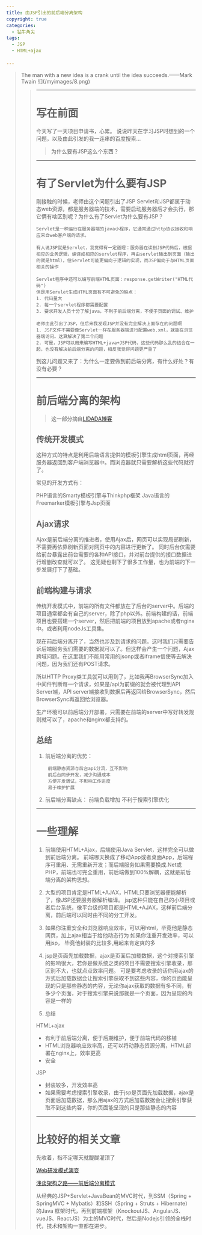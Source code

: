 ```yaml
---
title: 由JSP引出的前后端分离架构
copyright: true
categories: 
  - 钻牛角尖
tags: 
  - JSP
  - HTML+ajax

---
```

<blockquote class="blockquote-center">The man with a new idea is a crank until the idea succeeds.——Mark Twain
![](/myimages/8.png)<blockquote>

<!-- more -->

---

# 写在前面 #
今天写了一天项目申请书，心累。
说说昨天在学习JSP时想到的一个问题，以及由此引发的我一连串的百度搜索...


> 为什么要有JSP这么个东西？

---

# 有了Servlet为什么要有JSP #

刚接触的时候，老师由这个问题引出了JSP
Servlet和JSP都属于动态web资源，都是服务器端的技术，需要启动服务器后才会执行，那它俩有啥区别呢？为什么有了Servlet为什么要有JSP？

	Servlet是一种运行在服务器端的java小程序，它通常通过http协议接收和响应来自web客户端的请求。

	有人说JSP就是Servlet，我觉得有一定道理：服务器在读到JSP代码后，根据相应的业务逻辑，编译成相应的servlet程序，再由servlet输出到页面（输出的就是html），但Servlet可能更偏向于逻辑的实现，而JSP偏向于与HTML页面相关的操作
	
	Servlet程序中还可以编写前端HTML页面：response.getWriter("HTML代码")
	但是用Servlet生成HTML页面有不可避免的缺点：
	1. 代码量大
	2. 每一个servlet程序都需要配置
	3. 要求开发人员十分了解java，不利于前后端分离，不便于页面的调试、维护

	老师由此引出了JSP，但后来我发现JSP并没有完全解决上面存在的问题啊
	1. JSP文件不需要像Servlet一样在服务器端进行配置web.xml，就能在浏览器端访问。这算解决了第二个问题
	2. 可是，JSP可以用来编写HTML+java+JSP代码，这些代码那么乱的结合在一起，也没有解决前后端分离的问题，相反我觉得问题更严重了

到这儿问题又来了：为什么一定要做到前后端分离，有什么好处？有没有必要？

---

# 前后端分离的架构 #

> 这一部分摘自[LIDADA博客](http://lidada.org/front-end-development-process-and-front-end-separation-mode/)

## 传统开发模式 ##

这种方式的特点是利用后端语言提供的模板引擎生成html页面，再经服务器返回到客户端浏览器中。而浏览器就只需要解析这些代码就行了。

常见的开发方式有：

PHP语言的Smarty模板引擎与Thinkphp框架
Java语言的Freemarker模板引擎与Jsp页面

## Ajax请求 ##
Ajax是前后端分离的推进者，使用Ajax后，网页可以实现局部刷新，不需要再依靠刷新页面对网页中的内容进行更新了。
同时后台仅需要给前台暴露出前台需要的各种API接口，并对前台提供的接口数据进行增删改查就可以了。
这无疑也剩下了很多工作量，也为前端的下一步发展打下了基础。

## 前端构建与请求 ##
传统开发模式中，前端的所有文件都放在了后台的server中。后端的项目通常都会有自己的server，除了php以外。前端构建的话，前端项目也要搭建一个server，然后把前端的项目放到apache或者nginx中。或者利用nodeJs工具集。

现在前后端分离开了，当然也涉及到请求的问题。这时我们只需要告诉后端服务我们需要的数据就可以了。但这样会产生一个问题，Ajax跨域问题。在这里我们不能用常用的jsonp或者iframe信使等去解决问题，因为我们还有POST请求。

所以HTTP Proxy类工具就可以用到了，比如我再BrowserSync加入中间件判断每一个请求，如果是/api为前缀的就会被代理到API Server端，API server端接收到数据后再返回给BrowserSync，然后BrowserSync再返回给浏览器。

生产环境可以前后端分开部署，只需要在前端的server中写好转发规则就可以了，apache和nginx都支持的。

## 总结 ##
1. 前后端分离的优势：

		前端静态资源与后台api分流，互不影响
		前后台同步开发，减少沟通成本
		方便开发调试，不影响工作进度
		易于维护扩展

2. 前后端分离缺点：
		前端负载增加
		不利于搜索引擎优化

---

# 一些理解 #
1. 前端使用HTML+Ajax，后端使用Java Servlet，这样完全可以做到前后端分离。
前端哪天换成了移动App或者桌面App，后端程序可重用、无需重新开发；而后端服务如果需要换成.Net或PHP，前端也可完全重用，前后端做到100%解耦，这就是前后端分离的架构思想。

2. 大型的项目肯定是HTML+AJAX，HTML只要浏览器便能解析了，像JSP还要服务器解析编译。
jsp这种只能在自己的小项目或者后台系统，像平台级的项目都是HTML+AJAX，这样前后端分离，前后端可以同时由不同的分工开发。

3. 如果你注重安全和浏览器响应效率，可以用html，毕竟他是静态网页，加上ajax相当于给他动态行为
如果你注重开发效率，可以用jsp， 毕竟他封装的比较多,用起来肯定爽的多

4. jsp是页面先加载数据，ajax是页面后加载数据，这个对搜索引擎的影响很大，若你是做系统之类的项目不需要搜索引擎收录，那区别不大，也就点点效率问题。
可是要考虑收录的话你用ajax的方式后加载数据会让搜索引擎获取不到这些内容，你的页面能呈现的只是那些静态的内容，无论你ajax获取的数据有多不同，有多少个页面，对于搜索引擎来说那就是一个页面，因为呈现的内容是一样的

5. 总结

HTML+ajax

 - 有利于前后端分离，便于后期维护，便于前端代码的移植
 - HTML浏览器响应效率高，还可以将动静态资源分离，HTML部署在nginx上，效率更高
 - 安全

JSP

 - 封装较多，开发效率高
 - 如果需要考虑搜索引擎收录，由于jsp是页面先加载数据，ajax是页面后加载数据，那么用ajax的方式后加载数据会让搜索引擎获取不到这些内容，你的页面能呈现的只是那些静态的内容

---

# 比较好的相关文章 #
先收着，指不定哪天就醍醐灌顶了

[Web研发模式演变](https://github.com/lifesinger/blog/issues/184)


[浅谈架构之路——前后端分离模式](https://www.cnblogs.com/shanrengo/p/6397734.html)

从经典的JSP+Servlet+JavaBean的MVC时代，到SSM（Spring + SpringMVC + Mybatis）和SSH（Spring + Struts + Hibernate）的Java 框架时代，再到前端框架（KnockoutJS、AngularJS、vueJS、ReactJS）为主的MVC时代，然后是Nodejs引领的全栈时代，技术和架构一直都在进步。